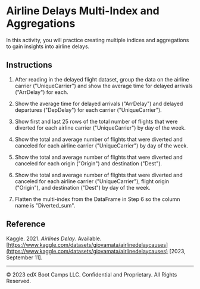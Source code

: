 # Airline Delays Multi-Index and Aggregations

In this activity, you will practice creating multiple indices and aggregations to gain insights into airline delays.


## Instructions

1. After reading in the delayed flight dataset, group the data on the airline carrier ("UniqueCarrier") and show the average time for delayed arrivals ("ArrDelay") for each.

2. Show the average time for delayed arrivals ("ArrDelay") and delayed departures ("DepDelay") for each carrier ("UniqueCarrier").

3. Show first and last 25 rows of the total number of flights that were diverted for each airline carrier ("UniqueCarrier") by day of the week.

4. Show the total and average number of flights that were diverted and canceled for each airline carrier ("UniqueCarrier") by day of the week.

5. Show the total and average number of flights that were diverted and canceled for each origin ("Origin") and destination ("Dest").

6. Show the total and average number of flights that were diverted and canceled for each airline carrier ("UniqueCarrier"), flight origin ("Origin"), and destination ("Dest") by day of the week.

7. Flatten the multi-index from the DataFrame in Step 6 so the column name is "Diverted_sum".

## Reference

Kaggle. 2021. *Airlines Delay*. Available. [https://www.kaggle.com/datasets/giovamata/airlinedelaycauses](https://www.kaggle.com/datasets/giovamata/airlinedelaycauses) [2023, September 11].

---

© 2023 edX Boot Camps LLC. Confidential and Proprietary. All Rights Reserved.
